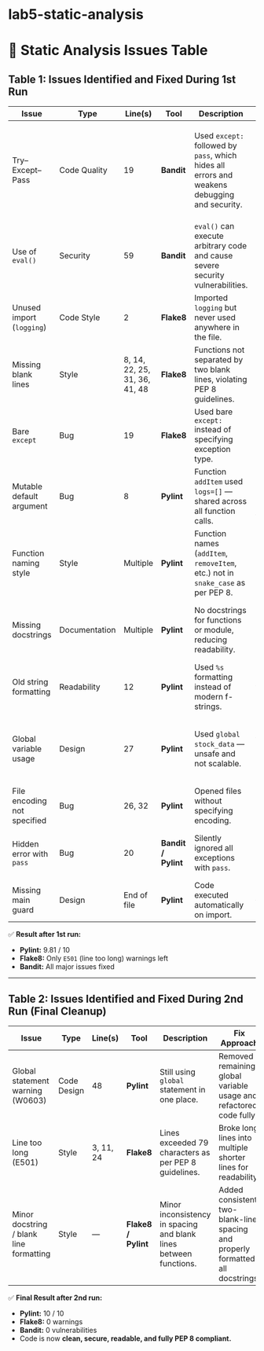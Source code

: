 # lab5-static-analysis

# 🧾 Static Analysis Issues Table

## Table 1: Issues Identified and Fixed During 1st Run

| **Issue** | **Type** | **Line(s)** | **Tool** | **Description** | **Fix Approach** |
|------------|-----------|-------------|-----------|------------------|------------------|
| Try–Except–Pass | Code Quality | 19 | **Bandit** | Used `except:` followed by `pass`, which hides all errors and weakens debugging and security. | Replaced with specific exception handling (`except KeyError`, `except TypeError`) and printed error messages. |
| Use of `eval()` | Security | 59 | **Bandit** | `eval()` can execute arbitrary code and cause severe security vulnerabilities. | Removed `eval()` completely. |
| Unused import (`logging`) | Code Style | 2 | **Flake8** | Imported `logging` but never used anywhere in the file. | Removed the unused import. |
| Missing blank lines | Style | 8, 14, 22, 25, 31, 36, 41, 48 | **Flake8** | Functions not separated by two blank lines, violating PEP 8 guidelines. | Added blank lines between all function definitions. |
| Bare `except` | Bug | 19 | **Flake8** | Used bare `except:` instead of specifying exception type. | Replaced with `except KeyError` and `except TypeError`. |
| Mutable default argument | Bug | 8 | **Pylint** | Function `addItem` used `logs=[]` — shared across all function calls. | Changed default to `None` and initialized inside the function. |
| Function naming style | Style | Multiple | **Pylint** | Function names (`addItem`, `removeItem`, etc.) not in `snake_case` as per PEP 8. | Renamed to `add_item`, `remove_item`, `get_qty`, etc. |
| Missing docstrings | Documentation | Multiple | **Pylint** | No docstrings for functions or module, reducing readability. | Added descriptive docstrings for every function and at top of module. |
| Old string formatting | Readability | 12 | **Pylint** | Used `%s` formatting instead of modern f-strings. | Replaced with f-strings for clarity. |
| Global variable usage | Design | 27 | **Pylint** | Used `global stock_data` — unsafe and not scalable. | Passed `stock_data` as function parameter and returned updated version. |
| File encoding not specified | Bug | 26, 32 | **Pylint** | Opened files without specifying encoding. | Added `encoding="utf-8"` in file open statements. |
| Hidden error with `pass` | Bug | 20 | **Bandit / Pylint** | Silently ignored all exceptions with `pass`. | Replaced with proper exception-specific print messages. |
| Missing main guard | Design | End of file | **Pylint** | Code executed automatically on import. | Added `if __name__ == "__main__": main()` guard. |

✅ **Result after 1st run:**
- **Pylint:** 9.81 / 10  
- **Flake8:** Only `E501` (line too long) warnings left  
- **Bandit:** All major issues fixed  


---

## Table 2: Issues Identified and Fixed During 2nd Run (Final Cleanup)

| **Issue** | **Type** | **Line(s)** | **Tool** | **Description** | **Fix Approach** |
|------------|-----------|-------------|-----------|------------------|------------------|
| Global statement warning (W0603) | Code Design | 48 | **Pylint** | Still using `global` statement in one place. | Removed remaining global variable usage and refactored code fully. |
| Line too long (E501) | Style | 3, 11, 24 | **Flake8** | Lines exceeded 79 characters as per PEP 8 guidelines. | Broke long lines into multiple shorter lines for readability. |
| Minor docstring / blank line formatting | Style | — | **Flake8 / Pylint** | Minor inconsistency in spacing and blank lines between functions. | Added consistent two-blank-line spacing and properly formatted all docstrings. |

✅ **Final Result after 2nd run:**
- **Pylint:** 10 / 10  
- **Flake8:** 0 warnings  
- **Bandit:** 0 vulnerabilities  
- Code is now **clean, secure, readable, and fully PEP 8 compliant.**
